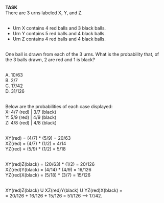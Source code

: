 <b>TASK</b><br />
There are 3 urns labeled X, Y, and Z.<br /><br />

- Urn X contains 4 red balls and 3 black balls.<br />
- Urn Y contains 5 red balls and 4 black balls.<br />
- Urn Z contains 4 red balls and 4 black balls.<br /><br />

One ball is drawn from each of the 3 urns. What is the probability that, of the 3 balls drawn, 2 are red and 1 is black?<br /><br />

A. 10/63<br />
B. 2/7<br />
C. 17/42<br />
D. 31/126<br /><br />

Below are the probabilities of each case displayed:<br />
X: 4/7 (red) | 3/7 (black)<br />
Y: 5/9 (red) | 4/9 (black)<br />
Z: 4/8 (red) | 4/8 (black)<br /><br />

XY(red) = (4/7) * (5/9) = 20/63<br />
XZ(red) = (4/7) * (1/2) = 4/14<br />
YZ(red) = (5/9) * (1/2) = 5/18<br /><br />

XY(red)Z(black) = (20/63) * (1/2) = 20/126<br />
XZ(red)Y(black) = (4/14) * (4/9) = 16/126<br />
YZ(red)X(black) = (5/18) * (3/7) = 15/126<br /><br />

XY(red)Z(black) U XZ(red)Y(black) U YZ(red)X(black) = <br />
= 20/126 + 16/126 + 15/126 = 51/126 --> 17/42.<br /><br />